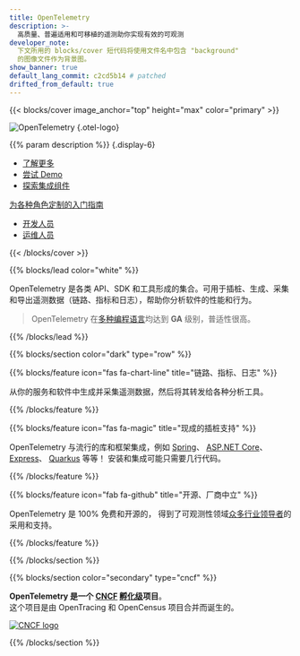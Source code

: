```yaml
---
title: OpenTelemetry
description: >-
  高质量、普遍适用和可移植的遥测助你实现有效的可观测
developer_note:
  下文所用的 blocks/cover 短代码将使用文件名中包含 "background"
  的图像文件作为背景图。
show_banner: true
default_lang_commit: c2cd5b14 # patched
drifted_from_default: true
---
```


<div class="d-none"><a rel="me" href="https://fosstodon.org/@opentelemetry"></a></div>

{{< blocks/cover image_anchor="top" height="max" color="primary" >}}

<!-- prettier-ignore -->
![OpenTelemetry](/img/logos/opentelemetry-horizontal-color.svg)
{.otel-logo}

<!-- prettier-ignore -->
{{% param description %}}
{.display-6}

<div class="l-primary-buttons mt-5">

- [了解更多](docs/what-is-opentelemetry/)
- [尝试 Demo](docs/demo/)
- [探索集成组件](/ecosystem/integrations/)

</div>

<div class="h3 mt-4">
<a class="text-secondary" href="docs/getting-started/">为各种角色定制的入门指南</a>
</div>
<div class="l-get-started-buttons">

- [开发人员](docs/getting-started/dev/)
- [运维人员](docs/getting-started/ops/)

</div>
{{< /blocks/cover >}}

{{% blocks/lead color="white" %}}

OpenTelemetry 是各类 API、SDK 和工具形成的集合。可用于插桩、生成、采集和导出遥测数据（链路、指标和日志），帮助你分析软件的性能和行为。

> OpenTelemetry 在[多种编程语言](docs/languages/)均达到 **GA** 级别，普适性很高。

{{% /blocks/lead %}}

{{% blocks/section color="dark" type="row" %}}

{{% blocks/feature icon="fas fa-chart-line" title="链路、指标、日志" %}}

从你的服务和软件中生成并采集遥测数据，然后将其转发给各种分析工具。

{{% /blocks/feature %}}

{{% blocks/feature icon="fas fa-magic" title="现成的插桩支持" %}}

OpenTelemetry 与流行的库和框架集成，例如 [Spring](https://spring.io)、
[ASP.NET Core](https://docs.microsoft.com/aspnet/core)、
[Express](https://expressjs.com)、 [Quarkus](https://quarkus.io) 等等！
安装和集成可能只需要几行代码。

{{% /blocks/feature %}}

{{% blocks/feature icon="fab fa-github" title="开源、厂商中立" %}}

OpenTelemetry 是 100% 免费和开源的，
得到了可观测性领域[众多行业领导者](/ecosystem/vendors/)的采用和支持。

{{% /blocks/feature %}}

{{% /blocks/section %}}

{{% blocks/section color="secondary" type="cncf" %}}

**OpenTelemetry 是一个 [CNCF][] [孵化级][]项目**。<br> 这个项目是由
OpenTracing 和 OpenCensus 项目合并而诞生的。

[![CNCF logo][]][cncf]

[cncf]: https://cncf.io
[cncf logo]: /img/logos/cncf-white.svg
[孵化级]: https://www.cncf.io/projects/

{{% /blocks/section %}}
